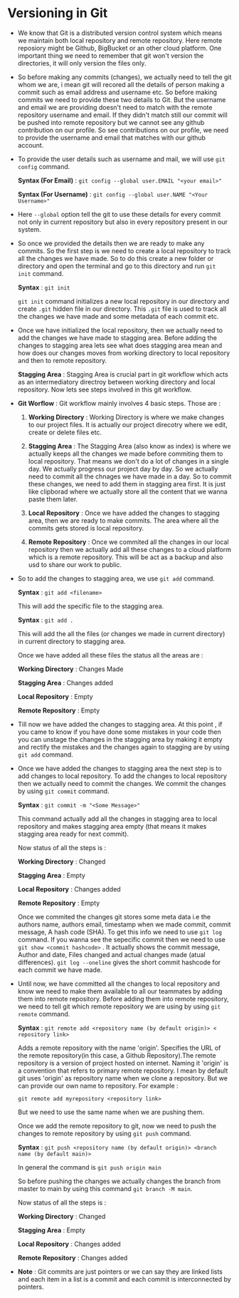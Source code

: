 # Versioning in Git

- We know that Git is a distributed version control system which means we maintain both local repository and remote repository. Here remote reposiory might be Github, BigBucket or an other cloud platform. One important thing we need to remember that git won't version the directories, it will only version the files only.

- So before making any commits (changes), we actually need to tell the git whom we are, i mean git will recored all the details of person making a commit such as email address and username etc. So before making commits we need to provide these two details to Git. But the username and email we are providing doesn't need to match with the remote repository username and email. If they didn't match still our commit will be pushed into remote repository but we cannot see any github contribution on our profile. So see contributions on our profile, we need to provide the username and email that matches with our github account.

- To provide the user details such as username and mail, we will use `git config` command.

  **Syntax (For Email)** : `git config --global user.EMAIL "<your email>"`

  **Syntax (For Username)** : `git config --global user.NAME "<Your Username>"`

- Here `--global` option tell the git to use these details for every commit not only in current repository but also in every repository present in our system.

- So once we provided the details then we are ready to make any commits. So the first step is we need to create a local repository to track all the changes we have made. So to do this create a new folder or directory and open the terminal and go to this directory and run `git init` command.

  **Syntax** : `git init`

  `git init` command initializes a new local repository in our directory and create `.git` hidden file in our directory. This `.git` file is used to track all the changes we have made and some metadata of each commit etc.

- Once we have initialized the local repository, then we actually need to add the changes we have made to stagging area. Before adding the changes to stagging area lets see what does stagging area mean and how does our changes moves from working directory to local repository and then to remote repository.

  **Stagging Area** : Stagging Area is crucial part in git workflow which acts as an intermediatory directroy between working directory and local repository. Now lets see steps involved in this git workflow.

- **Git Worflow** : Git workflow mainly involves 4 basic steps. Those are :

  1. **Working Directory** : Working Directory is where we make changes to our project files. It is actually our project direcotry where we edit, create or delete files etc.

  2. **Stagging Area** : The Stagging Area (also know as index) is where we actually keeps all the changes we made before commiting them to local repository. That means we don't do a lot of changes in a single day. We actually progress our project day by day. So we actually need to commit all the chnages we have made in a day. So to commit these changes, we need to add them in stagging area first. It is just like clipborad where we actually store all the content that we wanna paste them later.

  3. **Local Repository** : Once we have added the changes to stagging area, then we are ready to make commits. The area where all the commits gets stored is local repository.

  4. **Remote Repository** : Once we commited all the changes in our local repository then we actually add all these changes to a cloud platform which is a remote repository. This will be act as a backup and also usd to share our work to public.

- So to add the changes to stagging area, we use `git add` command.

  **Syntax** : `git add <filename>`

  This will add the specific file to the stagging area. 

  **Syntax** : `git add .`

  This will add the all the files (or changes we made in current directory) in current directory to stagging area.

  Once we have added all these files the status all the areas are :

  **Working Directory** : Changes Made

  **Stagging Area** : Changes added

  **Local Repository** : Empty

  **Remote Repository** : Empty

- Till now we have added the changes to stagging area. At this point , if you came to know if you have done some mistakes in your code then you can unstage the changes in the stagging area by making it empty and rectify the mistakes and the changes again to stagging are by using `git add` command.

- Once we have added the changes to stagging area the next step is to add changes to local repository. To add the changes to local repository then we actually need to commit the changes. We commit the changes by using `git commit` command.

  **Syntax** : `git commit -m "<Some Message>"`

  This command actually add all the changes in stagging area to local repository and makes stagging area empty (that means it makes stagging area ready for next commit).

  Now status of all the steps is :

  **Working Directory** : Changed

  **Stagging Area** : Empty

  **Local Repository** : Changes added

  **Remote Repository** : Empty

  Once we commited the changes git stores some meta data i.e the authors name, authors email, timestamp when we made commit, commit message, A hash code (SHA). To get this info we need to use `git log` command. If you wanna see the sepecific commit then we need to use `git show <commit hashcode>` . It actually shows the commit message, Author and date, Files changed and actual changes made (atual differences). `git log --oneline` gives the short commit hashcode for each commit we have made.

- Until now, we have committed all the changes to local repository and know we need to make them available to all our teammates by adding them into remote repository. Before adding them into remote repository, we need to tell git which remote repository we are using by using `git remote` command.

  **Syntax** : `git remote add <repository name (by default origin)> < repository link>`

  Adds a remote repository with the name 'origin'. Specifies the URL of the remote repository(in this case, a Github Repository).The remote repository is a version of project hosted on internet. Naming it 'origin' is a convention that refers to primary remote repository. I mean by default git uses 'origin' as  repository name when we clone a repository. But we can provide our own name to repository. For example :

  `git remote add myrepository <repository link>`

  But we need to use the same name when we are pushing them.

  Once we add the remote repository to git, now we need to push the changes to remote repository by using `git push` command.

  **Syntax** : `git push <repository name (by default origin)> <branch name (by default main)>`

  In general the command is `git push origin main`

  So before pushing the changes we actually changes the branch from master to main by using this command `git branch -M main`.

  Now status of all the steps is :

  **Working Directory** : Changed

  **Stagging Area** : Empty

  **Local Repository** : Changes added

  **Remote Repository** : Changes added

- **Note** : Git commits are just pointers or we can say they are linked lists and each item in a list is a commit and each commit is interconnected by pointers.

